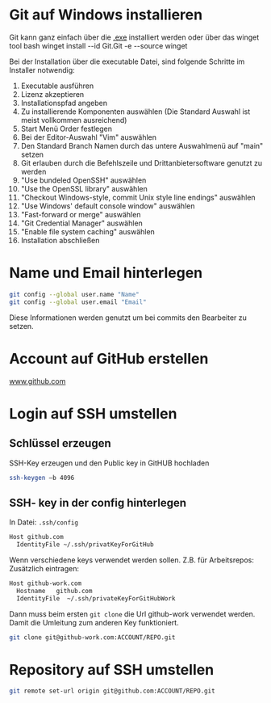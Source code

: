 # Git auf Windows installieren
Git kann ganz einfach über die [.exe](https://git-scm.com/download/win) installiert werden oder über das winget tool
bash
winget install --id Git.Git -e --source winget


Bei der Installation über die executable Datei, sind folgende Schritte im Installer notwendig:
1. Executable ausführen
2. Lizenz akzeptieren
3. Installationspfad angeben
4. Zu installierende Komponenten auswählen (Die Standard Auswahl ist meist vollkommen ausreichend)
5. Start Menü Order festlegen
6. Bei der Editor-Auswahl "Vim" auswählen
7. Den Standard Branch Namen durch das untere Auswahlmenü auf "main" setzen
8. Git erlauben durch die Befehlszeile und Drittanbietersoftware genutzt zu werden
9. "Use bundeled OpenSSH" auswählen
10. "Use the OpenSSL library" auswählen
11. "Checkout Windows-style, commit Unix style line endings" auswählen
12. "Use Windows' default console window" auswählen
13. "Fast-forward or merge" auswählen
14. "Git Credential Manager" auswählen
15. "Enable file system caching" auswählen
16. Installation abschließen


# Name und Email hinterlegen 
```bash
git config --global user.name "Name" 
git config --global user.email "Email"  
```
Diese Informationen werden genutzt um bei commits den Bearbeiter zu setzen.
 
# Account auf GitHub erstellen 
www.github.com 

# Login auf SSH umstellen 
## Schlüssel erzeugen
SSH-Key erzeugen und den Public key in GitHUB hochladen 
```bash
ssh-keygen –b 4096 
```
 
## SSH- key in der config hinterlegen 
In Datei: `.ssh/config` 
```bash
Host github.com 
  IdentityFile ~/.ssh/privatKeyForGitHub 
```

Wenn verschiedene keys verwendet werden sollen. Z.B. für Arbeitsrepos: 
Zusätzlich eintragen: 
```bash
Host github-work.com 
  Hostname   github.com 
  IdentityFile  ~/.ssh/privateKeyForGitHubWork 
```
Dann muss beim ersten `git clone` die Url github-work verwendet werden. Damit die Umleitung zum anderen Key funktioniert. 
```bash
git clone git@github-work.com:ACCOUNT/REPO.git 
```
 
# Repository auf SSH umstellen 
```bash
git remote set-url origin git@github.com:ACCOUNT/REPO.git 
```
 

 
